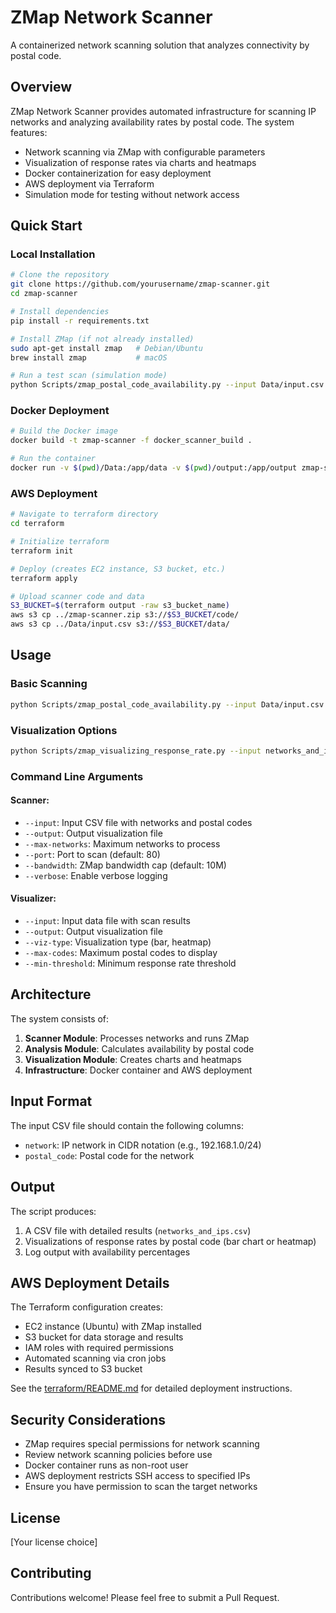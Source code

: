 # ZMap Network Scanner

A containerized network scanning solution that analyzes connectivity by postal code.

## Overview

ZMap Network Scanner provides automated infrastructure for scanning IP networks and analyzing availability rates by postal code. The system features:

- Network scanning via ZMap with configurable parameters
- Visualization of response rates via charts and heatmaps
- Docker containerization for easy deployment
- AWS deployment via Terraform
- Simulation mode for testing without network access

## Quick Start

### Local Installation

```bash
# Clone the repository
git clone https://github.com/yourusername/zmap-scanner.git
cd zmap-scanner

# Install dependencies
pip install -r requirements.txt

# Install ZMap (if not already installed)
sudo apt-get install zmap   # Debian/Ubuntu
brew install zmap           # macOS

# Run a test scan (simulation mode)
python Scripts/zmap_postal_code_availability.py --input Data/input.csv --output output/test.png
```

### Docker Deployment

```bash
# Build the Docker image
docker build -t zmap-scanner -f docker_scanner_build .

# Run the container
docker run -v $(pwd)/Data:/app/data -v $(pwd)/output:/app/output zmap-scanner
```

### AWS Deployment

```bash
# Navigate to terraform directory
cd terraform

# Initialize terraform
terraform init

# Deploy (creates EC2 instance, S3 bucket, etc.)
terraform apply

# Upload scanner code and data
S3_BUCKET=$(terraform output -raw s3_bucket_name)
aws s3 cp ../zmap-scanner.zip s3://$S3_BUCKET/code/
aws s3 cp ../Data/input.csv s3://$S3_BUCKET/data/
```

## Usage

### Basic Scanning

```bash
python Scripts/zmap_postal_code_availability.py --input Data/input.csv --output results.png
```

### Visualization Options

```bash
python Scripts/zmap_visualizing_response_rate.py --input networks_and_ips.csv --output heatmap.png --viz-type heatmap
```

### Command Line Arguments

#### Scanner:
- `--input`: Input CSV file with networks and postal codes
- `--output`: Output visualization file
- `--max-networks`: Maximum networks to process
- `--port`: Port to scan (default: 80)
- `--bandwidth`: ZMap bandwidth cap (default: 10M)
- `--verbose`: Enable verbose logging

#### Visualizer:
- `--input`: Input data file with scan results
- `--output`: Output visualization file
- `--viz-type`: Visualization type (bar, heatmap)
- `--max-codes`: Maximum postal codes to display
- `--min-threshold`: Minimum response rate threshold

## Architecture

The system consists of:
1. **Scanner Module**: Processes networks and runs ZMap
2. **Analysis Module**: Calculates availability by postal code
3. **Visualization Module**: Creates charts and heatmaps
4. **Infrastructure**: Docker container and AWS deployment

## Input Format

The input CSV file should contain the following columns:
- `network`: IP network in CIDR notation (e.g., 192.168.1.0/24)
- `postal_code`: Postal code for the network

## Output

The script produces:
1. A CSV file with detailed results (`networks_and_ips.csv`)
2. Visualizations of response rates by postal code (bar chart or heatmap)
3. Log output with availability percentages

## AWS Deployment Details

The Terraform configuration creates:
- EC2 instance (Ubuntu) with ZMap installed
- S3 bucket for data storage and results
- IAM roles with required permissions
- Automated scanning via cron jobs
- Results synced to S3 bucket

See the [terraform/README.md](terraform/README.md) for detailed deployment instructions.

## Security Considerations

- ZMap requires special permissions for network scanning
- Review network scanning policies before use
- Docker container runs as non-root user
- AWS deployment restricts SSH access to specified IPs
- Ensure you have permission to scan the target networks

## License

[Your license choice]

## Contributing

Contributions welcome! Please feel free to submit a Pull Request.
